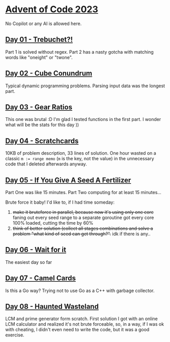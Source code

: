 # [Advent of Code 2023](https://adventofcode.com/2023)
No Copilot or any AI is allowed here.

## [Day 01 - Trebuchet?!](https://github.com/parMaster/advent-of-code/tree/main/2023/01-calibration-values)
Part 1 is solved without regex. Part 2 has a nasty gotcha with matching words like "oneight" or "twone".

## [Day 02 - Cube Conundrum](https://github.com/parMaster/advent-of-code/tree/main/2023/02-cube-conundrum)
Typical dynamic programming problems. Parsing input data was the longest part.

## [Day 03 - Gear Ratios](https://github.com/parMaster/advent-of-code/tree/main/2023/03-gear-ratios)
This one was brutal :D I'm glad I tested functions in the first part. I wonder what will be the stats for this day ))

## [Day 04 - Scratchcards](https://github.com/parMaster/advent-of-code/tree/main/2023/04-scratchcards)
10KB of problem description, 33 lines of solution. One hour wasted on a classic `m := range memo` (`m` is the key, not the value) in the unnecessary code that I deleted afterwards anyway.

## [Day 05 - If You Give A Seed A Fertilizer ](https://github.com/parMaster/advent-of-code/tree/main/2023/05-if-you-give-a-seed-a-fertilizer)
Part One was like 15 minutes. Part Two computing for at least 15 minutes...

Brute force it baby! I'd like to, if I had time someday: 
1. ~~make it bruteforce in parallel, because now it's using only one core~~ faning out every seed range to a separate goroutine got every core 100% loaded, cutting the time by 60%
1. ~~think of better solution (collect all stages combinations and solve a problem "what kind of seed can get through?".~~ idk if there is any..

## [Day 06 - Wait for it](https://github.com/parMaster/advent-of-code/tree/main/2023/06-wait-for-it)
The easiest day so far

## [Day 07 - Camel Cards](https://github.com/parMaster/advent-of-code/tree/main/2023/07-camel-cards)
Is this a Go way? Trying not to use Go as a C++ with garbage collector.

## [Day 08 - Haunted Wasteland](https://github.com/parMaster/advent-of-code/tree/main/2023/08-haunted-wasteland)
LCM and prime generator form scratch. First solution I got with an online LCM calculator and realized it's not brute forceable, so, in a way, if I was ok with cheating, I didn't even need to write the code, but it was a good exercise.